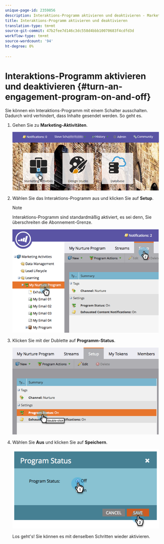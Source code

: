 ```yaml
---
unique-page-id: 2359856
description: Interaktions-Programm aktivieren und deaktivieren - Marketing Docs - Produktdokumentation
title: Interaktions-Programm aktivieren und deaktivieren
translation-type: tm+mt
source-git-commit: 47b2fee7d146c3dc558d4bbb10070683f4cdfd3d
workflow-type: tm+mt
source-wordcount: '94'
ht-degree: 0%

---
```



# Interaktions-Programm aktivieren und deaktivieren {#turn-an-engagement-program-on-and-off}

Sie können ein Interaktions-Programm mit einem Schalter ausschalten. Dadurch wird verhindert, dass Inhalte gesendet werden. So geht es.

1. Gehen Sie zu **Marketing-Aktivitäten**.

   ![](assets/login-marketing-activities.png)

1. Wählen Sie das Interaktions-Programm aus und klicken Sie auf **Setup**.

   >[!NOTE]
   >
   >Interaktions-Programm sind standardmäßig aktiviert, es sei denn, Sie überschreiten die Abonnement-Grenze.

   ![](assets/image2014-9-15-17-3a14-3a56.png)

1. Klicken Sie mit der Dublette auf **Programm-Status**.

   ![](assets/image2014-9-15-17-3a14-3a59.png)

1. Wählen Sie **Aus** und klicken Sie auf **Speichern**.

   ![](assets/image2014-9-15-17-3a15-3a2.png)

   Los geht&#39;s! Sie können es mit denselben Schritten wieder aktivieren.

